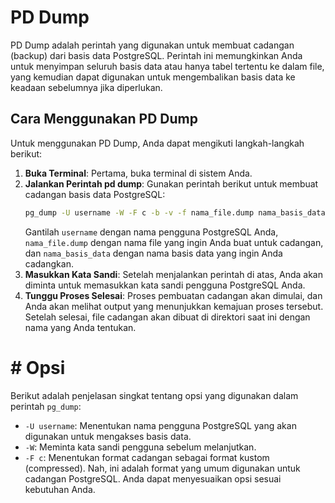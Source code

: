 # PD Dump
PD Dump adalah perintah yang digunakan untuk membuat cadangan (backup) dari basis data PostgreSQL. Perintah ini memungkinkan Anda untuk menyimpan seluruh basis data atau hanya tabel tertentu ke dalam file, yang kemudian dapat digunakan untuk mengembalikan basis data ke keadaan sebelumnya jika diperlukan.
## Cara Menggunakan PD Dump
Untuk menggunakan PD Dump, Anda dapat mengikuti langkah-langkah berikut:
1. **Buka Terminal**: Pertama, buka terminal di sistem Anda.
2. **Jalankan Perintah pd dump**: Gunakan perintah berikut untuk membuat cadangan basis data PostgreSQL:
   ```bash
   pg_dump -U username -W -F c -b -v -f nama_file.dump nama_basis_data
   ```
   Gantilah `username` dengan nama pengguna PostgreSQL Anda, `nama_file.dump` dengan nama file yang ingin Anda buat untuk cadangan, dan `nama_basis_data` dengan nama basis data yang ingin Anda cadangkan.
3. **Masukkan Kata Sandi**: Setelah menjalankan perintah di atas, Anda akan diminta untuk memasukkan kata sandi pengguna PostgreSQL Anda.
4. **Tunggu Proses Selesai**: Proses pembuatan cadangan akan dimulai, dan Anda akan melihat output yang menunjukkan kemajuan proses tersebut. Setelah selesai, file cadangan akan dibuat di direktori saat ini dengan nama yang Anda tentukan.
# # Opsi
Berikut adalah penjelasan singkat tentang opsi yang digunakan dalam perintah `pg_dump`:
- `-U username`: Menentukan nama pengguna PostgreSQL yang akan digunakan untuk mengakses basis data.
- `-W`: Meminta kata sandi pengguna sebelum melanjutkan.
- `-F c`: Menentukan format cadangan sebagai format kustom (compressed).
Nah, ini adalah format yang umum digunakan untuk cadangan PostgreSQL. Anda dapat menyesuaikan opsi sesuai kebutuhan Anda.